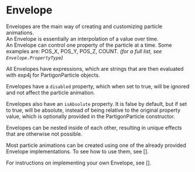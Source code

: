 # Envelope

Envelopes are the main way of creating and customizing particle animations.\
An Envelope is essentially an interpolation of a value over time.\
An Envelope can control one property of the particle at a time. Some examples are: POS\_X, POS\_Y, POS\_Z, COUNT. _(for a full list, see `Envelope.PropertyType`)_

All Envelopes have expressions, which are strings that are then evaluated with exp4j for PartigonParticle objects.&#x20;

Envelopes have a `disabled` property, which when set to true, will be ignored and not affect the particle animation.

Envelopes also have an `isAbsolute` property. It is false by default, but if set to true, will be absolute, instead of being relative to the original property value, which is optionally provided in the PartigonParticle constructor.

Envelopes can be nested inside of each other, resulting in unique effects that are otherwise not possible.

Most particle animations can be created using one of the already provided Envelope implementations. To see how to use them, see \[].

For instructions on implementing your own Envelope, see \[].
